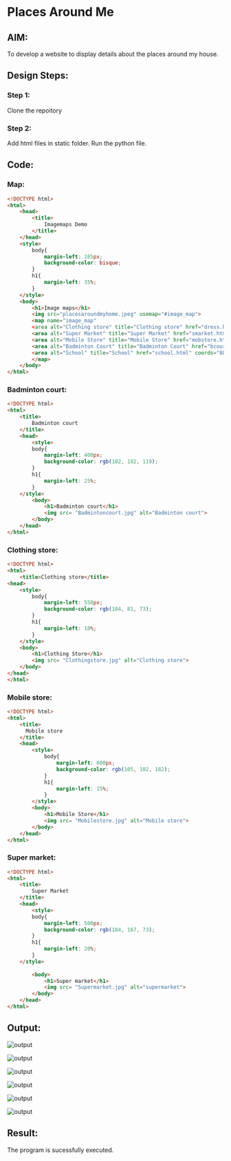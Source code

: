# Places Around Me
## AIM:
To develop a website to display details about the places around my house.

## Design Steps:

### Step 1:
Clone the repoitory
### Step 2:
Add html files in static folder. Run the python file.
## Code:
### Map:
```html
<!DOCTYPE html>
<html>
    <head>
        <title>
            Imagemaps Demo
        </title>
    </head>
    <style>
        body{
            margin-left: 285px;
            background-color: bisque;
        }
        h1{
            margin-left: 35%;
        }
    </style>
    <body>
        <h1>Image maps</h1>
        <img src="placesaroundmyhome.jpeg" usemap="#image_map">
        <map name="image_map"
        <area alt="Clothing store" title="Clothing store" href="dress.html" coords="141,639,201,672" shape="rect">
        <area alt="Super Market" title="Super Market" href="smarket.html" coords="1190,400,1222,431" shape="rect">
        <area alt="Mobile Store" title="Mobile Store" href="mobstore.html" coords="357,505,389,531" shape="rect">
        <area alt="Badminton Court" title="Badminton Court" href="bcourt.html" coords="1053,152,1086,181" shape="rect">
        <area alt="School" title="School" href="school.html" coords="884,279,915,302" shape="rect">
        </map>
    </body>
</html>
```
### Badminton court:
```html
<!DOCTYPE html>
<html>
    <title>
        Badminton court
    </title>
    <head>
        <style>
        body{
            margin-left: 400px;
            background-color: rgb(102, 182, 119);
        }
        h1{
            margin-left: 25%;
        }
    </style>
        <body>
            <h1>Badminton court</h1>
            <img src= "Badmintoncourt.jpg" alt="Badminton court"> 
        </body>
    </head>
</html>
```
### Clothing store:
```html
<!DOCTYPE html>
<html>
    <title>Clothing store</title>
<head>
    <style>
        body{
            margin-left: 550px;
            background-color: rgb(184, 81, 73);
        }
        h1{
            margin-left: 18%;
        }
    </style>
    <body>
        <h1>Clothing Store</h1>
        <img src= "Clothingstore.jpg" alt="Clothing store"> 
    </body>
</head>
</html>
```
### Mobile store:
```html
<!DOCTYPE html>
<html>
    <title>
      Mobile store
    </title>
    <head>
        <style>
            body{
                margin-left: 600px;
                background-color: rgb(105, 102, 182);
            }
            h1{
                margin-left: 15%;
            }
        </style>
        <body>
            <h1>Mobile Store</h1>
            <img src= "Mobilestore.jpg" alt="Mobile store"> 
        </body>
    </head>
</html>
```
### Super market:
```html
<!DOCTYPE html>
<html>
    <title>
        Super Market
    </title>
    <head>
        <style>       
        body{
            margin-left: 500px;
            background-color: rgb(184, 167, 73);
        }
        h1{
            margin-left: 20%;
        }
    </style>
 
        <body>
            <h1>Super market</h1>
            <img src= "Supermarket.jpg" alt="supermarket"> 
        </body>
    </head>
</html>
```
## Output:
![output](./placesaroundmyhome.jpeg)

![output](./Badmintoncourt.jpg)

![output](./Clothingstore.jpg)

![output](./Mobilestore.jpg)

![output](./School.jpg)

![output](./Supermarket.jpg)

## Result:

The program is sucessfully executed.
